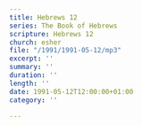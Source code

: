 ```yaml
---
title: Hebrews 12
series: The Book of Hebrews
scripture: Hebrews 12
church: esher
file: "/1991/1991-05-12/mp3"
excerpt: ''
summary: ''
duration: ''
length: ''
date: 1991-05-12T12:00:00+01:00
category: ''

---
```

